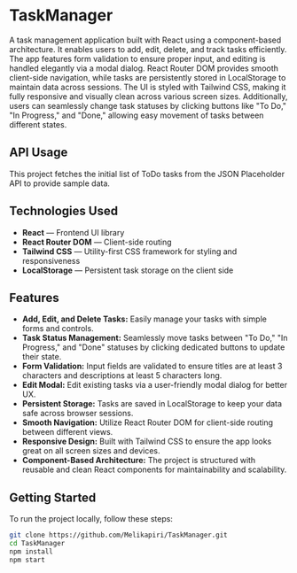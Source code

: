 # TaskManager
A task management application built with React using a component-based architecture. It enables users to add, edit, delete, and track tasks efficiently. The app features form validation to ensure proper input, and editing is handled elegantly via a modal dialog. React Router DOM provides smooth client-side navigation, while tasks are persistently stored in LocalStorage to maintain data across sessions. The UI is styled with Tailwind CSS, making it fully responsive and visually clean across various screen sizes. Additionally, users can seamlessly change task statuses by clicking buttons like "To Do," "In Progress," and "Done," allowing easy movement of tasks between different states.

## API Usage
This project fetches the initial list of ToDo tasks from the JSON Placeholder API to provide sample data.

## Technologies Used

- **React** — Frontend UI library
- **React Router DOM** — Client-side routing
- **Tailwind CSS** — Utility-first CSS framework for styling and responsiveness
- **LocalStorage** — Persistent task storage on the client side

## Features

- **Add, Edit, and Delete Tasks:** Easily manage your tasks with simple forms and controls.
- **Task Status Management:** Seamlessly move tasks between "To Do," "In Progress," and "Done" statuses by clicking dedicated buttons to update their state.
- **Form Validation:** Input fields are validated to ensure titles are at least 3 characters and descriptions at least 5 characters long.
- **Edit Modal:** Edit existing tasks via a user-friendly modal dialog for better UX.
- **Persistent Storage:** Tasks are saved in LocalStorage to keep your data safe across browser sessions.
- **Smooth Navigation:** Utilize React Router DOM for client-side routing between different views.
- **Responsive Design:** Built with Tailwind CSS to ensure the app looks great on all screen sizes and devices.
- **Component-Based Architecture:** The project is structured with reusable and clean React components for maintainability and scalability.



## Getting Started

To run the project locally, follow these steps:

```bash
git clone https://github.com/Melikapiri/TaskManager.git
cd TaskManager
npm install
npm start
